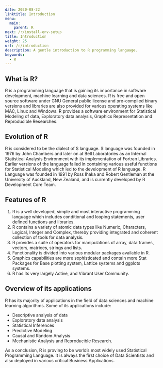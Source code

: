 ```yaml
---
date: 2020-08-22
linktitle: Introduction
menu:
  main:
    parent: R
next: /r/install-env-setup
title: Introduction
weight: 25
url: /r/introduction
description: A gentle introduction to R programming language.
keywords:
  - R
---
```

## What is R?
R is a programming language that is gaining its importance in software development, machine learning and data sciences. R is free and open source software under GNU General public license and pre-compiled binary versions and libraries are also provided for various operating systems like MAC, Linux and Windows. R provides a software environment for Statistical Modeling of data, Exploratory data analysis, Graphics Representation and Reproducible Researches.

## Evolution of R
R is considered to be the dialect of S language. S language was founded in 1976 by John Chambers and later on at Bell Laboratories as an Internal Statistical Analysis Environment with its implementation of Fortran Libraries. Earlier versions of the language failed in containing various useful functions for Statistical Modeling which led to the development of R language. R Language was founded in 1991 by Ross Ihaka and Robert Gentleman at the University of Auckland, New Zealand, and is currently developed by R Development Core Team.

## Features of R

1. R is a well developed, simple and most interactive programming language which includes conditional and looping statements, user defined functions and libraries.
2. R contains a variety of atomic data types like Numeric, Characters, Logical, Integer and Complex, thereby providing integrated and coherent collection of tools for data analysis.
3. R provides a suite of operators for manipulations of array, data frames, vectors, matrices, strings and lists.
4. Functionality is divided into various modular packages available in R.
5. Graphics capabilities are more sophisticated and contain more Stat Packages for Base plotting system, Lattice systems and ggplots systems.
6. R has its very largely Active, and Vibrant User Community.

## Overview of its applications
R has its majority of applications in the field of data sciences and machine learning algorithms. Some of its applications include:

- Descriptive analysis of data
- Exploratory data analysis
- Statistical Inferences
- Predictive Modeling
- Causal and Random Analysis
- Mechanistic Analysis and Reproducible Research.

As a conclusion, R is proving to be world’s most widely used Statistical Programming Language. It is
always the first choice of Data Scientists and also deployed in various critical Business Applications.
